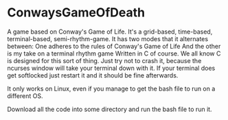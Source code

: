 # ConwaysGameOfDeath
A game based on Conway's Game of Life. 
It's a grid-based, time-based, terminal-based, semi-rhythm-game.
It has two modes that it alternates between: 
  One adheres to the rules of Conway's Game of Life
  And the other is my take on a terminal rhythm game 
Written in C of course. We all know C is designed for this sort of thing. 
Just try not to crash it, because the ncurses window will take your terminal down with it. 
If your terminal does get softlocked just restart it and it should be fine afterwards. 

It only works on Linux, even if you manage to get the bash file to run on a different OS. 

Download all the code into some directory and run the bash file to run it. 
